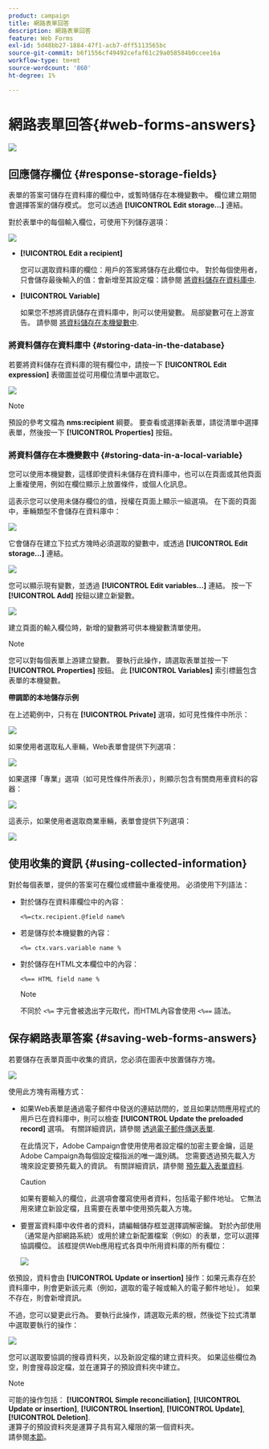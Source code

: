 ```yaml
---
product: campaign
title: 網路表單回答
description: 網路表單回答
feature: Web Forms
exl-id: 5d48bb27-1884-47f1-acb7-dff5113565bc
source-git-commit: b6f1556cf49492cefaf61c29a058584b0ccee16a
workflow-type: tm+mt
source-wordcount: '860'
ht-degree: 1%

---
```


# 網路表單回答{#web-forms-answers}

![](../../assets/common.svg)

## 回應儲存欄位 {#response-storage-fields}

表單的答案可儲存在資料庫的欄位中，或暫時儲存在本機變數中。 欄位建立期間會選擇答案的儲存模式。 您可以透過 **[!UICONTROL Edit storage...]** 連結。

對於表單中的每個輸入欄位，可使用下列儲存選項：

![](assets/s_ncs_admin_survey_select_storage.png)

* **[!UICONTROL Edit a recipient]**

   您可以選取資料庫的欄位：用戶的答案將儲存在此欄位中。 對於每個使用者，只會儲存最後輸入的值：會新增至其設定檔：請參閱 [將資料儲存在資料庫中](#storing-data-in-the-database).

* **[!UICONTROL Variable]**

   如果您不想將資訊儲存在資料庫中，則可以使用變數。 局部變數可在上游宣告。 請參閱 [將資料儲存在本機變數中](#storing-data-in-a-local-variable).

### 將資料儲存在資料庫中 {#storing-data-in-the-database}

若要將資料儲存在資料庫的現有欄位中，請按一下 **[!UICONTROL Edit expression]** 表徵圖並從可用欄位清單中選取它。

![](assets/s_ncs_admin_survey_storage_type1.png)

>[!NOTE]
>
>預設的參考文檔為 **nms:recipient** 綱要。 要查看或選擇新表單，請從清單中選擇表單，然後按一下 **[!UICONTROL Properties]** 按鈕。

### 將資料儲存在本機變數中 {#storing-data-in-a-local-variable}

您可以使用本機變數，這樣即使資料未儲存在資料庫中，也可以在頁面或其他頁面上重複使用，例如在欄位顯示上放置條件，或個人化訊息。

這表示您可以使用未儲存欄位的值，授權在頁面上顯示一組選項。 在下面的頁面中，車輛類型不會儲存在資料庫中：

![](assets/s_ncs_admin_survey_no_storage_variable.png)

它會儲存在建立下拉式方塊時必須選取的變數中，或透過 **[!UICONTROL Edit storage...]** 連結。

![](assets/s_ncs_admin_survey_no_storage_variable2.png)

您可以顯示現有變數，並透過 **[!UICONTROL Edit variables...]** 連結。 按一下 **[!UICONTROL Add]** 按鈕以建立新變數。

![](assets/s_ncs_admin_survey_add_a_variable.png)

建立頁面的輸入欄位時，新增的變數將可供本機變數清單使用。

>[!NOTE]
>
>您可以對每個表單上游建立變數。 要執行此操作，請選取表單並按一下 **[!UICONTROL Properties]** 按鈕。 此 **[!UICONTROL Variables]** 索引標籤包含表單的本機變數。

**帶調節的本地儲存示例**

在上述範例中，只有在 **[!UICONTROL Private]** 選項，如可見性條件中所示：

![](assets/s_ncs_admin_survey_add_a_condition.png)

如果使用者選取私人車輛，Web表單會提供下列選項：

![](assets/s_ncs_admin_survey_no_storage_conda.png)

如果選擇「專業」選項（如可見性條件所表示），則顯示包含有關商用車資料的容器：

![](assets/s_ncs_admin_survey_view_a_condition.png)

這表示，如果使用者選取商業車輛，表單會提供下列選項：

![](assets/s_ncs_admin_survey_no_storage_condb.png)

## 使用收集的資訊 {#using-collected-information}

對於每個表單，提供的答案可在欄位或標籤中重複使用。 必須使用下列語法：

* 對於儲存在資料庫欄位中的內容：

   ```
   <%=ctx.recipient.@field name%
   ```

* 若是儲存於本機變數的內容：

   ```
   <%= ctx.vars.variable name %
   ```

* 對於儲存在HTML文本欄位中的內容：

   ```
   <%== HTML field name %
   ```

   >[!NOTE]
   >
   >不同於 `<%=` 字元會被逸出字元取代，而HTML內容會使用 `<%==` 語法。

## 保存網路表單答案 {#saving-web-forms-answers}

若要儲存在表單頁面中收集的資訊，您必須在圖表中放置儲存方塊。

![](assets/s_ncs_admin_survey_save_box.png)

使用此方塊有兩種方式：

* 如果Web表單是通過電子郵件中發送的連結訪問的，並且如果訪問應用程式的用戶已在資料庫中，則可以檢查 **[!UICONTROL Update the preloaded record]** 選項。 有關詳細資訊，請參閱 [透過電子郵件傳送表單](publishing-a-web-form.md#delivering-a-form-via-email).

   在此情況下，Adobe Campaign會使用使用者設定檔的加密主要金鑰，這是Adobe Campaign為每個設定檔指派的唯一識別碼。 您需要透過預先載入方塊來設定要預先載入的資訊。 有關詳細資訊，請參閱 [預先載入表單資料](publishing-a-web-form.md#pre-loading-the-form-data).

   >[!CAUTION]
   >
   >如果有要輸入的欄位，此選項會覆寫使用者資料，包括電子郵件地址。 它無法用來建立新設定檔，且需要在表單中使用預先載入方塊。

* 要豐富資料庫中收件者的資料，請編輯儲存框並選擇調解密鑰。 對於內部使用（通常是內部網路系統）或用於建立新配置檔案（例如）的表單，您可以選擇協調欄位。 該框提供Web應用程式各頁中所用資料庫的所有欄位：

   ![](assets/s_ncs_admin_survey_save_box_edit.png)

依預設，資料會由 **[!UICONTROL Update or insertion]** 操作：如果元素存在於資料庫中，則會更新該元素（例如，選取的電子報或輸入的電子郵件地址）。 如果不存在，則會新增資訊。

不過，您可以變更此行為。 要執行此操作，請選取元素的根，然後從下拉式清單中選取要執行的操作：

![](assets/s_ncs_admin_survey_save_operation.png)

您可以選取要協調的搜尋資料夾，以及新設定檔的建立資料夾。 如果這些欄位為空，則會搜尋設定檔，並在運算子的預設資料夾中建立。

>[!NOTE]
>
>可能的操作包括： **[!UICONTROL Simple reconciliation]**, **[!UICONTROL Update or insertion]**, **[!UICONTROL Insertion]**, **[!UICONTROL Update]**, **[!UICONTROL Deletion]**.\
>運算子的預設資料夾是運算子具有寫入權限的第一個資料夾。\
>請參閱[本節](../../platform/using/access-management.md)。
